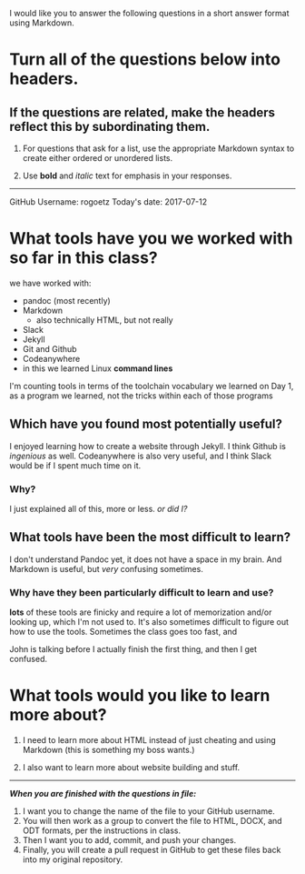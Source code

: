 I would like you to answer the following questions in a short answer format using Markdown. 

# Turn all of the questions below into headers. 

## If the questions are related, make the headers reflect this by subordinating them.  

1. For questions that ask for a list, use the appropriate Markdown syntax to create either ordered or unordered lists. 

2. Use **bold** and *italic* text for emphasis in your responses.

* * *

GitHub Username: rogoetz
Today's date: 2017-07-12

# What tools have you we worked with so far in this class?

we have worked with: 

* pandoc (most recently)
* Markdown 
  * also technically HTML, but not really
* Slack 
* Jekyll
* Git and Github
* Codeanywhere
*   in this we learned Linux **command lines**

I'm counting tools in terms of the toolchain vocabulary we learned on Day 1, as a program we learned, not the tricks within each of those programs 

## Which have you found most potentially useful? 

I enjoyed learning how to create a website through Jekyll. I think Github is *ingenious* as well. Codeanywhere is also very useful, and I think Slack would be if I spent much time on it. 

### Why? 

I just explained all of this, more or less. *or did I?*

## What tools have been the most difficult to learn? 

I don't understand Pandoc yet, it does not have a space in my brain. And Markdown is useful, but *very* confusing sometimes. 

### Why have they been particularly difficult to learn and use?

**lots** of these tools are finicky and require a lot of memorization and/or looking up, which I'm not used to. It's also sometimes difficult to figure out how to use the tools. Sometimes the class goes too fast, and 

John is talking before I actually finish the first thing, and then I get confused. 

# What tools would you like to learn more about?

1. I need to learn more about HTML instead of just cheating and using Markdown (this is something my boss wants.)

2. I also want to learn more about website building and stuff. 

* * * 

***When you are finished with the questions in file:*** 

1. I want you to change the name of the file to your GitHub username. 
2. You will then work as a group to convert the file to HTML, DOCX, and ODT formats, per the instructions in  class. 
3. Then I want you to add, commit, and push your changes. 
4. Finally, you will create a pull request in GitHub to get these files back into my original repository. 
